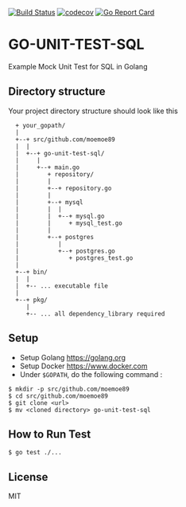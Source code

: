[![Build Status](https://travis-ci.org/moemoe89/go-unit-test-sql.svg?branch=master)](https://travis-ci.org/moemoe89/go-unit-test-sql)
[![codecov](https://codecov.io/gh/moemoe89/go-unit-test-sql/branch/master/graph/badge.svg)](https://codecov.io/gh/moemoe89/go-unit-test-sql)
[![Go Report Card](https://goreportcard.com/badge/github.com/moemoe89/go-unit-test-sql)](https://goreportcard.com/report/github.com/moemoe89/go-unit-test-sql)

# GO-UNIT-TEST-SQL #

Example Mock Unit Test for SQL in Golang

## Directory structure
Your project directory structure should look like this
```
  + your_gopath/
  |
  +--+ src/github.com/moemoe89
  |  |
  |  +--+ go-unit-test-sql/
  |     |
  |     +--+ main.go
  |        + repository/
  |        |
  |        +--+ repository.go
  |        |
  |        +--+ mysql
  |        |  |
  |        |  +--+ mysql.go
  |        |     + mysql_test.go
  |        |
  |        +--+ postgres
  |           |
  |           +--+ postgres.go
  |              + postgres_test.go
  |
  +--+ bin/
  |  |
  |  +-- ... executable file
  |
  +--+ pkg/
     |
     +-- ... all dependency_library required

```

## Setup

* Setup Golang <https://golang.org>
* Setup Docker <https://www.docker.com>
* Under `$GOPATH`, do the following command :
```
$ mkdir -p src/github.com/moemoe89
$ cd src/github.com/moemoe89
$ git clone <url>
$ mv <cloned directory> go-unit-test-sql
```

## How to Run Test
```
$ go test ./...
```

## License

MIT